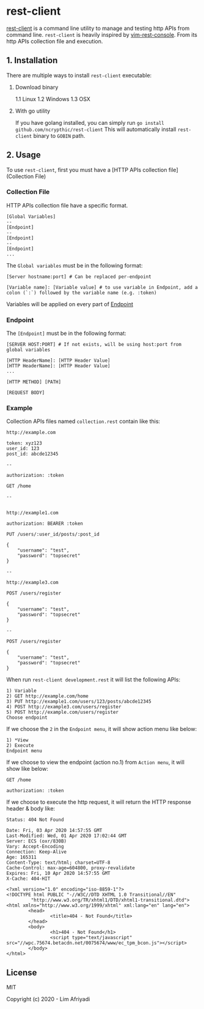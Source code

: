 # rest-client

[rest-client](https://github.com/ncrypthic/rest-client) is a command line utility
to manage and testing http APIs from command line. `rest-client` is heavily inspired
by [vim-rest-console](https://github.com/diepm/vim-rest-console). From its http APIs
collection file and execution.

## 1. Installation

There are multiple ways to install `rest-client` executable:

1. Download binary

   1.1 Linux
   1.2 Windows
   1.3 OSX

2. With go utility

   If you have golang installed, you can simply run `go install github.com/ncrypthic/rest-client`
   This will automatically install `rest-client` binary to `GOBIN` path.

## 2. Usage

To use `rest-client`, first you must have a [HTTP APIs collection file](Collection File)

### Collection File

HTTP APIs collection file have a specific format.

```
[Global Variables]
--
[Endpoint]
--
[Endpoint]
--
[Endpoint]
...
```

The `Global variables` must be in the following format:

```
[Server hostname:port] # Can be replaced per-endpoint

[Variable name]: [Variable value] # to use variable in Endpoint, add a colon (`:`) followed by the variable name (e.g. :token)

```

Variables will be applied on every part of [Endpoint](Endpoint)

### Endpoint

The `[Endpoint]` must be in the following format:

```
[SERVER HOST:PORT] # If not exists, will be using host:port from global variables

[HTTP HeaderName]: [HTTP Header Value]
[HTTP HeaderName]: [HTTP Header Value]
...

[HTTP METHOD] [PATH]

[REQUEST BODY]
```

### Example

Collection APIs files named `collection.rest` contain like this:

```
http://example.com

token: xyz123
user_id: 123
post_id: abcde12345

--

authorization: :token

GET /home

--


http://example1.com

authorization: BEARER :token

PUT /users/:user_id/posts/:post_id

{
    "username": "test",
    "password": "topsecret"
}

--

http://example3.com

POST /users/register

{
    "username": "test",
    "password": "topsecret"
}

--

POST /users/register

{
    "username": "test",
    "password": "topsecret"
}
```

When run `rest-client development.rest` it will list the following APIs:

```
1) Variable
2) GET http://example.com/home
3) PUT http://example1.com/users/123/posts/abcde12345
4) POST http://example3.com/users/register
5) POST http://example.com/users/register
Choose endpoint
```

If we choose the `2` in the `Endpoint menu`, it will show action menu like below:

```
1) *View
2) Execute
Endpoint menu
```

If we choose to view the endpoint (action no.1) from `Action menu`, it will show like below:

```
GET /home

authorization: :token
```

If we choose to execute the http request, it will return the HTTP response header & body like:

```
Status: 404 Not Found

Date: Fri, 03 Apr 2020 14:57:55 GMT
Last-Modified: Wed, 01 Apr 2020 17:02:44 GMT
Server: ECS (oxr/830B)
Vary: Accept-Encoding
Connection: Keep-Alive
Age: 165311
Content-Type: text/html; charset=UTF-8
Cache-Control: max-age=604800, proxy-revalidate
Expires: Fri, 10 Apr 2020 14:57:55 GMT
X-Cache: 404-HIT

<?xml version="1.0" encoding="iso-8859-1"?>
<!DOCTYPE html PUBLIC "-//W3C//DTD XHTML 1.0 Transitional//EN"
         "http://www.w3.org/TR/xhtml1/DTD/xhtml1-transitional.dtd">
<html xmlns="http://www.w3.org/1999/xhtml" xml:lang="en" lang="en">
        <head>
                <title>404 - Not Found</title>
        </head>
        <body>
                <h1>404 - Not Found</h1>
                <script type="text/javascript" src="//wpc.75674.betacdn.net/0075674/www/ec_tpm_bcon.js"></script>
        </body>
</html>
```

## License

MIT

Copyright (c) 2020 - Lim Afriyadi
